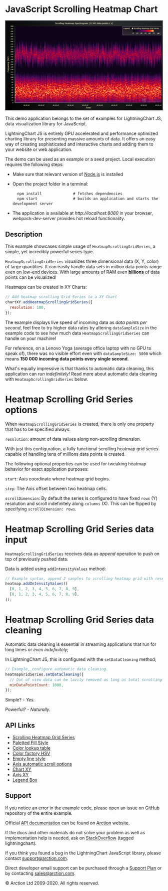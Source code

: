 # JavaScript Scrolling Heatmap Chart

![JavaScript Scrolling Heatmap Chart](scrollingHeatmap.png)

This demo application belongs to the set of examples for LightningChart JS, data visualization library for JavaScript.

LightningChart JS is entirely GPU accelerated and performance optimized charting library for presenting massive amounts of data. It offers an easy way of creating sophisticated and interactive charts and adding them to your website or web application.

The demo can be used as an example or a seed project. Local execution requires the following steps:

- Make sure that relevant version of [Node.js](https://nodejs.org/en/download/) is installed
- Open the project folder in a terminal:

        npm install              # fetches dependencies
        npm start                # builds an application and starts the development server

- The application is available at *http://localhost:8080* in your browser, webpack-dev-server provides hot reload functionality.


## Description

This example showcases simple usage of `HeatmapScrollingGridSeries`, a simple, yet incredibly powerful series type.

`HeatmapScrollingGridSeries` visualizes three dimensional data (X, Y, color) of large quantities.
It can easily handle data sets in million data points range even on low-end devices.
With large amounts of RAM even **billions** of data points can be visualized!

Heatmaps can be created in XY Charts:

```javascript
// Add heatmap scrolling Grid Series to a XY Chart
chartXY.addHeatmapScrollingGridSeries({
  resolution: 100,
});
```

The example displays live speed of incoming data as _data points per second_, feel free to try higher data rates by altering `dataSampleSize` in the example code to see how much data `HeatmapScrollingGridSeries` can handle on your machine!

For reference, on a Lenovo Yoga (average office laptop with no GPU to speak of), there was no visible effort even with `dataSampleSize: 5000` which means **150 000 incoming data points every single second**.

What's equally impressive is that thanks to automatic data cleaning, this application can _run indefinitely!_ Read more about automatic data cleaning with `HeatmapScrollingGridSeries` below.

# Heatmap Scrolling Grid Series options

When `HeatmapScrollingGridSeries` is created, there is only one property that has to be specified always:

`resolution`: amount of data values along non-scrolling dimension.

With just this configuration, a fully functional scrolling heatmap grid series capable of handling tens of millions data points is created.

The following optional properties can be used for tweaking heatmap behavior for exact application purposes:

`start`: Axis coordinate where heatmap grid begins.

`step`: The Axis offset between two heatmap cells.

`scrollDimension`: By default the series is configured to have fixed `rows` (Y) resolution and scroll indefinitely along `columns` (X). This can be flipped by specifying `scrollDimension: rows`.

# Heatmap Scrolling Grid Series data input

`HeatmapScrollingGridSeries` receives data as _append_ operation to push on top of previously pushed data.

Data is added using `addIntensityValues` method:

```js
// Example syntax, append 2 samples to scrolling heatmap grid with resolution: 10
heatmap.addIntensityValues([
  [0, 1, 2, 3, 4, 5, 6, 7, 8, 9],
  [0, 1, 2, 3, 4, 5, 6, 7, 8, 9],
]);
```

# Heatmap Scrolling Grid Series data cleaning

Automatic data cleaning is essential in streaming applications that run for long times or _even indefinitely_;

In LightningChart JS, this is configured with the `setDataCleaning` method;

```js
// Example, configure automatic data cleaning.
heatmapGridSeries.setDataCleaning({
  // Out of view data can be lazily removed as long as total scrolling columns count remains over 1000.
  minDataPointCount: 1000,
});
```

Simple? _- Yes._

Powerful? _- Naturally._


## API Links

* [Scrolling Heatmap Grid Series]
* [Paletted Fill Style]
* [Color lookup table]
* [Color factory HSV]
* [Empty line style]
* [Axis automatic scroll options]
* [Chart XY]
* [Axis XY]
* [Legend Box]


## Support

If you notice an error in the example code, please open an issue on [GitHub][0] repository of the entire example.

Official [API documentation][1] can be found on [Arction][2] website.

If the docs and other materials do not solve your problem as well as implementation help is needed, ask on [StackOverflow][3] (tagged lightningchart).

If you think you found a bug in the LightningChart JavaScript library, please contact support@arction.com.

Direct developer email support can be purchased through a [Support Plan][4] or by contacting sales@arction.com.

[0]: https://github.com/Arction/
[1]: https://www.arction.com/lightningchart-js-api-documentation/
[2]: https://www.arction.com
[3]: https://stackoverflow.com/questions/tagged/lightningchart
[4]: https://www.arction.com/support-services/

© Arction Ltd 2009-2020. All rights reserved.


[Scrolling Heatmap Grid Series]: https://www.arction.com/lightningchart-js-api-documentation/v3.3.0/classes/heatmapscrollinggridseriesintensityvalues.html
[Paletted Fill Style]: https://www.arction.com/lightningchart-js-api-documentation/v3.3.0/classes/palettedfill.html
[Color lookup table]: https://www.arction.com/lightningchart-js-api-documentation/v3.3.0/classes/lut.html
[Color factory HSV]: https://www.arction.com/lightningchart-js-api-documentation/v3.3.0/globals.html#colorhsv
[Empty line style]: https://www.arction.com/lightningchart-js-api-documentation/v3.3.0/globals.html#emptyline
[Axis automatic scroll options]: https://www.arction.com/lightningchart-js-api-documentation/v3.3.0/globals.html#axisscrollstrategies
[Chart XY]: https://www.arction.com/lightningchart-js-api-documentation/v3.3.0/classes/chartxy.html
[Axis XY]: https://www.arction.com/lightningchart-js-api-documentation/v3.3.0/classes/axis.html
[Legend Box]: https://www.arction.com/lightningchart-js-api-documentation/v3.3.0/classes/chartxy.html#addlegendbox

